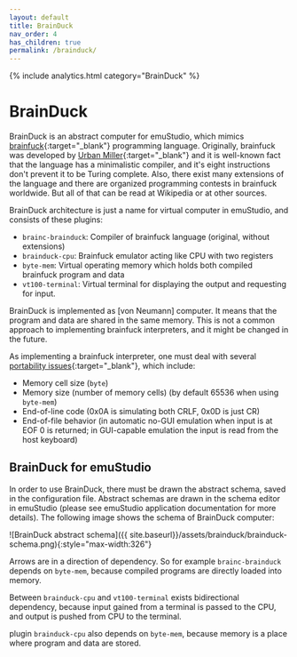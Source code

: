 ```yaml
---
layout: default
title: BrainDuck
nav_order: 4
has_children: true
permalink: /brainduck/
---
```


{% include analytics.html category="BrainDuck" %}

# BrainDuck

BrainDuck is an abstract computer for emuStudio, which mimics [brainfuck][brainfuck]{:target="_blank"} programming
language. Originally, brainfuck was developed by [Urban Miller][miller]{:target="_blank"} and it is well-known fact that
the language has a minimalistic compiler, and it's eight instructions don't prevent it to be Turing complete. Also, there
exist many extensions of the language and there are organized programming contests in brainfuck worldwide. But all of
that can be read at Wikipedia or at other sources.

BrainDuck architecture is just a name for virtual computer in emuStudio, and consists of these plugins:

- `brainc-brainduck`: Compiler of brainfuck language (original, without extensions)
- `brainduck-cpu`: Brainfuck emulator acting like CPU with two registers
- `byte-mem`: Virtual operating memory which holds both compiled brainfuck program and data
- `vt100-terminal`: Virtual terminal for displaying the output and requesting for input.

BrainDuck is implemented as [von Neumann] computer. It means that the program and data are shared in the same memory.
This is not a common approach to implementing brainfuck interpreters, and it might be changed in the future.

As implementing a brainfuck interpreter, one must deal with several [portability issues][portability]{:target="_blank"},
which include:

- Memory cell size (`byte`)
- Memory size (number of memory cells) (by default 65536 when using `byte-mem`)
- End-of-line code (0x0A is simulating both CRLF, 0x0D is just CR)
- End-of-file behavior (in automatic no-GUI emulation when input is at EOF 0 is returned; in GUI-capable emulation the input is read from the host keyboard)

## BrainDuck for emuStudio

In order to use BrainDuck, there must be drawn the abstract schema, saved in the configuration file. Abstract schemas
are drawn in the schema editor in emuStudio (please see emuStudio application documentation for more details). The
following image shows the schema of BrainDuck computer:

![BrainDuck abstract schema]({{ site.baseurl}}/assets/brainduck/brainduck-schema.png){:style="max-width:326"}

Arrows are in a direction of dependency. So for example `brainc-brainduck` depends on `byte-mem`, because
compiled programs are directly loaded into memory.

Between `brainduck-cpu` and `vt100-terminal` exists bidirectional dependency, because input gained from a terminal
is passed to the CPU, and output is pushed from CPU to the terminal.

plugin `brainduck-cpu` also depends on `byte-mem`, because memory is a place where program and data are stored.

[brainfuck]: http://en.wikipedia.org/wiki/Brainfuck
[miller]: http://esolangs.org/wiki/Urban_M%C3%BCller
[vonneumann]: http://en.wikipedia.org/wiki/Von_Neumann_architecture
[portability]: http://en.wikipedia.org/wiki/Brainfuck#Portability_issues
